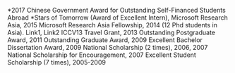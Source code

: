 *2017 Chinese Government Award for Outstanding Self-Financed Students Abroad
*Stars of Tomorrow (Award of Excellent Intern), Microsoft Research Asia, 2015
Microsoft Research Asia Fellowship, 2014 (12 Phd students in Asia). Link1, Link2
ICCV13 Travel Grant, 2013
Outstanding Postgraduate Award, 2011
Outstanding Graduate Award, 2009
Excellent Bachelor Dissertation Award, 2009
National Scholarship (2 times), 2006, 2007
National Scholarship for Encouragement, 2007
Excellent Student Scholarship (7 times), 2005-2009
